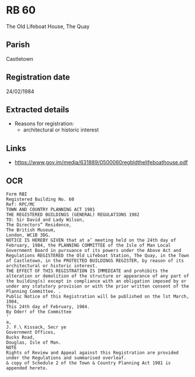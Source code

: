 # RB 60

The Old Lifeboat House, The Quay

## Parish
Castletown

## Registration date
24/02/1984

## Extracted details
* Reasons for registration:
  - architectural or historic interest


## Links
- https://www.gov.im/media/631889/0500060regbldthelifeboathouse.pdf

## OCR
```
Form RBI
Registered Building No. 60
Ref: RPC/MC
TOWN AND COUNTRY PLANNING ACT 1981
THE REGISTERED BUILDINGS (GENERAL) REGULATIONS 1982
TO: Sir David and Lady Wilson,
The Directors” Residence,
The British Museum,
London, WC1B 3DG.
NOTICE IS HEREBY GIVEN that at a’ meeting held on the 24th day of
February, 1984, the PLANNING COMMITTEE of the Isle of Man Local
Government Board in pursuance of its powers under the Above Act and
Regulations REGISTERED the Old Lifeboat Station, The Quay, in the Town
of Castletown, in the PROTECTED BUILDINGS REGISTER, by reason of its
architectural or historic interest.
THE EFFECT OF THIS REGISTRATION IS IMMEDIATE and prohibits the
alteration or demolition of the structure or appearance of any part of
the building(s) except in compliance with an obligation imposed by or
under any statutory provision or with the prior written consent of the
Planning Committee. .
Public Notice of this Registration will be published on the lst March,
1984,
This 24th day of February, 1984.
By Oder! of the Committee
‘
a,
J. F.\ Kissack, Secr ye
Government Offices,
Bucks Road,
Douglas, Isle of Man.
NOTE
Rights of Review and Appeal against this Registration are provided
under the Regulations and summarised overleaf.
& copy of Schedule 2 of the Town & Country Planning Act 1981 is
appended hereto.
```
